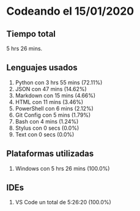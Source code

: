 # Codeando el 15/01/2020

## Tiempo total
5 hrs 26 mins.

## Lenguajes usados
1. Python con 3 hrs 55 mins (72.11%)
1. JSON con 47 mins (14.62%)
1. Markdown con 15 mins (4.66%)
1. HTML con 11 mins (3.46%)
1. PowerShell con 6 mins (2.12%)
1. Git Config con 5 mins (1.79%)
1. Bash con 4 mins (1.24%)
1. Stylus con 0 secs (0.0%)
1. Text con 0 secs (0.0%)

## Plataformas utilizadas
1. Windows con 5 hrs 26 mins (100.0%)

## IDEs
1. VS Code un total de 5:26:20 (100.0%)
